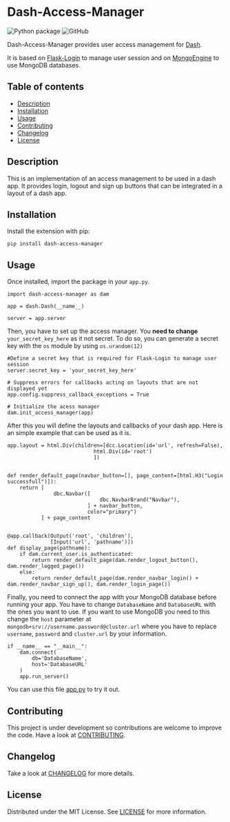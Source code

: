 # Dash-Access-Manager

![Python package](https://github.com/evan-lh/dash-access-manager/workflows/Python%20Package/badge.svg)
![GitHub](https://img.shields.io/github/license/evan-lh/dash-access-manager)

Dash-Access-Manager provides user access management for [Dash](https://github.com/plotly/dash). 

It is based on [Flask-Login](https://github.com/maxcountryman/flask-login) to manage user session and 
on [MongoEngine](https://github.com/MongoEngine/mongoengine) to use MongoDB databases.

## Table of contents

  * [Description](#description)
  * [Installation](#installation)
  * [Usage](#usage)
  * [Contributing](#contributing)
  * [Changelog](#changelog)
  * [License](#license)

## Description

This is an implementation of an access management to be used in a dash app. 
It provides login, logout and sign up buttons that can be integrated in a layout of a dash app.

## Installation

Install the extension with pip:

    pip install dash-access-manager

## Usage

Once installed, import the package in your `app.py`.

    import dash-access-manager as dam

    app = dash.Dash(__name__)
    
    server = app.server
    
    
Then, you have to set up the access manager. You __need to change__ `your_secret_key_here` as it not secret. 
To do so, you can generate a secret key with the `os` module by using `os.urandom(12)`

    #Define a secret key that is required for Flask-Login to manage user session
    server.secret_key = 'your_secret_key_here' 
    
    # Suppress errors for callbacks acting on layouts that are not displayed yet
    app.config.suppress_callback_exceptions = True

    # Initialize the acess manager
    dam.init_access_manager(app)
    
After this you will define the layouts and callbacks of your dash app. Here is an simple example that can be used as it is.
    
    app.layout = html.Div(children=[dcc.Location(id='url', refresh=False),
                                html.Div(id='root')
                                ])


    def render_default_page(navbar_button=[], page_content=[html.H3("Login successfull")]):
        return [
                   dbc.Navbar([
                                  dbc.NavbarBrand("Navbar"),
                              ] + navbar_button,
                              color="primary")
               ] + page_content
    
    
    @app.callback(Output('root', 'children'),
                  [Input('url', 'pathname')])
    def display_page(pathname):
        if dam.current_user.is_authenticated:
            return render_default_page(dam.render_logout_button(), dam.render_logged_page())
        else:
            return render_default_page(dam.render_navbar_login() + dam.render_navbar_sign_up(), dam.render_login_page())
  
  
Finally, you need to connect the app with your MongoDB database before running your app. 
You have to change `DatabaseName` and `DatabaseURL` with the ones you want to use. 
If you want to use MongoDB you need to this change the `host` parameter at `mongodb+srv://username.password@cluster.url` 
where you have to replace `username`, `password` and `cluster.url` by your information.
   
    if __name__ == "__main__":
        dam.connect(
            db='DatabaseName',
            host='DatabaseURL'
        )
        app.run_server()
    
You can use this file [app.py] to try it out.

## Contributing
This project is under development so contributions are welcome to improve the code.
Have a look at [CONTRIBUTING].

## Changelog

Take a look at [CHANGELOG] for more details. 

## License

Distributed under the MIT License. See [LICENSE] for more information. 

[app.py]: https://github.com/evan-lh/dash-access-manager/blob/master/example/app.py
[CONTRIBUTING]: https://github.com/evan-lh/dash-access-manager/blob/master/docs/CONTRIBUTING.md
[CHANGELOG]: https://github.com/evan-lh/dash-access-manager/blob/master/docs/CHANGELOG.md
[LICENSE]: https://github.com/evan-lh/dash-access-manager/blob/master/LICENSE